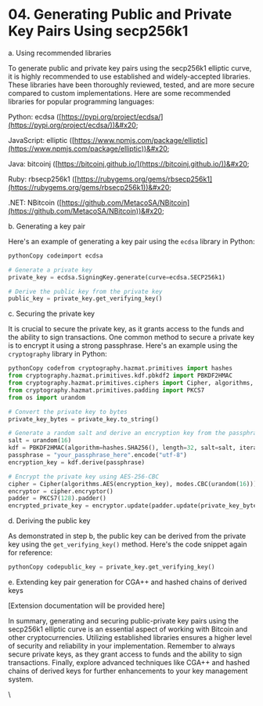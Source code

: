 # 04. Generating Public and Private Key Pairs Using secp256k1

a. Using recommended libraries&#x20;

To generate public and private key pairs using the secp256k1 elliptic curve, it is highly recommended to use established and widely-accepted libraries. These libraries have been thoroughly reviewed, tested, and are more secure compared to custom implementations. Here are some recommended libraries for popular programming languages:&#x20;

Python: ecdsa ([https://pypi.org/project/ecdsa/](https://pypi.org/project/ecdsa/))&#x20;

JavaScript: elliptic ([https://www.npmjs.com/package/elliptic](https://www.npmjs.com/package/elliptic))&#x20;

Java: bitcoinj ([https://bitcoinj.github.io/](https://bitcoinj.github.io/))&#x20;

Ruby: rbsecp256k1 ([https://rubygems.org/gems/rbsecp256k1](https://rubygems.org/gems/rbsecp256k1))&#x20;

.NET: NBitcoin ([https://github.com/MetacoSA/NBitcoin](https://github.com/MetacoSA/NBitcoin))&#x20;



b. Generating a key pair

Here's an example of generating a key pair using the `ecdsa` library in Python:

```python
pythonCopy codeimport ecdsa

# Generate a private key
private_key = ecdsa.SigningKey.generate(curve=ecdsa.SECP256k1)

# Derive the public key from the private key
public_key = private_key.get_verifying_key()
```

c. Securing the private key

It is crucial to secure the private key, as it grants access to the funds and the ability to sign transactions. One common method to secure a private key is to encrypt it using a strong passphrase. Here's an example using the `cryptography` library in Python:

```python
pythonCopy codefrom cryptography.hazmat.primitives import hashes
from cryptography.hazmat.primitives.kdf.pbkdf2 import PBKDF2HMAC
from cryptography.hazmat.primitives.ciphers import Cipher, algorithms, modes
from cryptography.hazmat.primitives.padding import PKCS7
from os import urandom

# Convert the private key to bytes
private_key_bytes = private_key.to_string()

# Generate a random salt and derive an encryption key from the passphrase
salt = urandom(16)
kdf = PBKDF2HMAC(algorithm=hashes.SHA256(), length=32, salt=salt, iterations=100000)
passphrase = "your_passphrase_here".encode("utf-8")
encryption_key = kdf.derive(passphrase)

# Encrypt the private key using AES-256-CBC
cipher = Cipher(algorithms.AES(encryption_key), modes.CBC(urandom(16)))
encryptor = cipher.encryptor()
padder = PKCS7(128).padder()
encrypted_private_key = encryptor.update(padder.update(private_key_bytes) + padder.finalize()) + encryptor.finalize()
```

d. Deriving the public key

As demonstrated in step b, the public key can be derived from the private key using the `get_verifying_key()` method. Here's the code snippet again for reference:

```python
pythonCopy codepublic_key = private_key.get_verifying_key()
```

e. Extending key pair generation for CGA++ and hashed chains of derived keys

\[Extension documentation will be provided here]

In summary, generating and securing public-private key pairs using the secp256k1 elliptic curve is an essential aspect of working with Bitcoin and other cryptocurrencies. Utilizing established libraries ensures a higher level of security and reliability in your implementation. Remember to always secure private keys, as they grant access to funds and the ability to sign transactions. Finally, explore advanced techniques like CGA++ and hashed chains of derived keys for further enhancements to your key management system.

\
